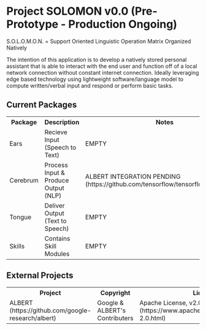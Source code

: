 <h1>Project SOLOMON v0.0 (Pre-Prototype - Production Ongoing)</h1>

S.O.L.O.M.O.N. = Support Oriented Linguistic Operation Matrix Organized Natively

The intention of this application is to develop a natively stored personal assistant that is able to interact with the end user and function off of a local network connection without constant internet connection. Ideally leveraging edge based technology using lightweight software/language model to compute written/verbal input and respond or perform basic tasks.

<h2>Current Packages</h2>
<table>
     <tr>
          <th>Package</th>
          <th>Description</th>
          <th>Notes</th>
     </tr>
     <tr>
          <td>Ears</td>
          <td>Recieve Input (Speech to Text)</td>
          <td>EMPTY</td>
     </tr>
     <tr>
          <td>Cerebrum</td>
          <td>Process Input & Produce Output (NLP)</td>
          <td>ALBERT INTEGRATION PENDING (https://github.com/tensorflow/tensorflow/pull/50934)
     </tr>
     <tr>
          <td>Tongue</td>
          <td>Deliver Output (Text to Speech)</td>
          <td>EMPTY</td>
     </tr>
     <tr>
          <td>Skills</td>
          <td>Contains Skill Modules</td>
          <td>EMPTY</td>
     </tr>
</table>

<h2>External Projects</h2>
<table>
     <tr>
          <th>Project</th>
          <th>Copyright</th>
          <th>License</th>
     </tr>
     <tr>
          <td>ALBERT (https://github.com/google-research/albert)</td>
          <td>Google & ALBERT's Contributers</td>
          <td>Apache License, v2.0 (https://www.apache.org/licenses/LICENSE-2.0.html)</td>
     </tr>
</table>
